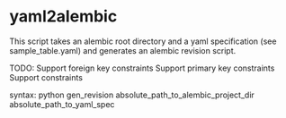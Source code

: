 # yaml2alembic

This script takes an alembic root directory and a yaml specification (see sample_table.yaml) and generates an alembic revision script. 


TODO: 
Support foreign key constraints 
Support primary key constraints
Support constraints

syntax: 
python gen_revision absolute_path_to_alembic_project_dir absolute_path_to_yaml_spec
